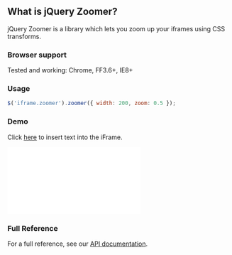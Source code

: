 ## What is jQuery Zoomer?

jQuery Zoomer is a library which lets you zoom up your iframes using CSS transforms.

### Browser support

Tested and working: Chrome, FF3.6+, IE8+

### Usage

````javascript
$('iframe.zoomer').zoomer({ width: 200, zoom: 0.5 });
````

### Demo

<div>
<p>Click <a href="javascript: $('iframe').contents().find('.demo-container').append('<h4>Inserted text</h4>'); void(0);">here</a> to insert text into the iFrame.</p>
<style>
iframe {
border: 0px;
}
.zoomer-wrapper {
border: 1px solid #aaa;
}
</style>
<iframe class="demo" src="docs/iframe.html"></iframe>
<script src="http://github.hubspot.com/jquery-zoomer/jquery.zoomer.js"></script>
<script src="http://github.hubspot.com/jquery-zoomer/docs/demo.js"></script>
</div>

### Full Reference

For a full reference, see our [API documentation](http://github.hubspot.com/jquery-zoomer/api/options).
